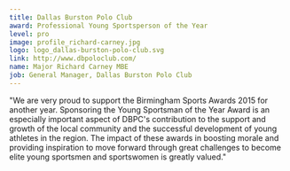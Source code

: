 ```yaml
---
title: Dallas Burston Polo Club
award: Professional Young Sportsperson of the Year
level: pro
image: profile_richard-carney.jpg
logo: logo_dallas-burston-polo-club.svg
link: http://www.dbpoloclub.com/
name: Major Richard Carney MBE
job: General Manager, Dallas Burston Polo Club
---
```


"We are very proud to support the Birmingham Sports Awards 2015 for another year. Sponsoring the Young Sportsman of the Year Award is an especially important aspect of DBPC's contribution to the support and growth of the local community and the successful development of young athletes in the region. The impact of these awards in boosting morale and providing inspiration to move forward through great challenges to become elite young sportsmen and sportswomen is greatly valued."